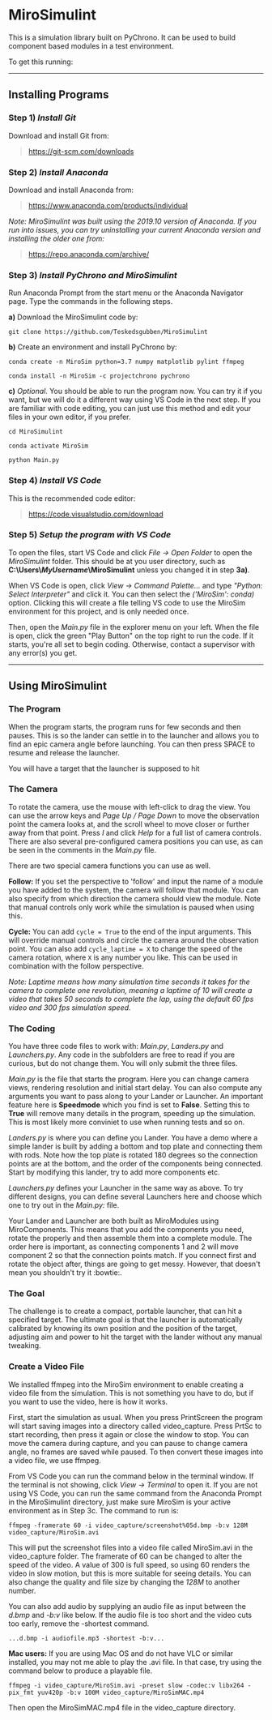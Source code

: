 # MiroSimulint

This is a simulation library built on PyChrono. It can be used to build component based modules in a test environment.

To get this running:
___

## Installing Programs

### Step 1) *Install Git*

Download and install Git from:

> <https://git-scm.com/downloads>

### Step 2) *Install Anaconda*

Download and install Anaconda from:

> <https://www.anaconda.com/products/individual>

_Note: MiroSimulint was built using the 2019.10 version of Anaconda. If you run into issues, you can try uninstalling your current Anaconda version and installing the older one from:_

> <https://repo.anaconda.com/archive/>

### Step 3) *Install PyChrono and MiroSimulint*

Run Anaconda Prompt from the start menu or the Anaconda Navigator page. Type the commands in the following steps.

__a)__ Download the MiroSimulint code by:

    git clone https://github.com/Teskedsgubben/MiroSimulint

__b)__ Create an environment and install PyChrono by:

    conda create -n MiroSim python=3.7 numpy matplotlib pylint ffmpeg

    conda install -n MiroSim -c projectchrono pychrono

__c)__ _Optional._ You should be able to run the program now. You can try it if you want, but we will do it a different way using VS Code in the next step. If you are familiar with code editing, you can just use this method and edit your files in your own editor, if you prefer.

    cd MiroSimulint

    conda activate MiroSim

    python Main.py

### Step 4) *Install VS Code*

This is the recommended code editor:

> <https://code.visualstudio.com/download>

### Step 5) *Setup the program with VS Code*

To open the files, start VS Code and click _File -> Open Folder_ to open the *MiroSimulint* folder. This should be at you user directory, such as __C:\\Users\\*MyUsername*\\MiroSimulint__ unless you changed it in step __3a)__.

When VS Code is open, click _View -> Command Palette..._ and type _"Python: Select Interpreter"_ and click it. You can then select the _('MiroSim': conda)_ option. Clicking this will create a file telling VS code to use the MiroSim environment for this project, and is only needed once.

Then, open the _Main.py_ file in the explorer menu on your left. When the file is open, click the green "Play Button" on the top right to run the code. If it starts, you're all set to begin coding. Otherwise, contact a supervisor with any error(s) you get.

___

## Using MiroSimulint

### The Program

When the program starts, the program runs for few seconds and then pauses. This is so the lander can settle in to the launcher and allows you to find an epic camera angle before launching. You can then press SPACE to resume and release the launcher.

You will have a target that the launcher is supposed to hit

### The Camera

To rotate the camera, use the mouse with left-click to drag the view. You can use the arrow keys and _Page Up / Page Down_ to move the observation point the camera looks at, and the scroll wheel to move closer or further away from that point. Press _I_ and click _Help_ for a full list of camera controls. There are also several pre-configured camera positions you can use, as can be seen in the comments in the _Main.py_ file.

There are two special camera functions you can use as well.

__Follow:__ If you set the perspective to 'follow' and input the name of a module you have added to the system, the camera will follow that module. You can also specify from which direction the camera should view the module. Note that manual controls only work while the simulation is paused when using this.

__Cycle:__ You can add `cycle = True` to the end of the input arguments. This will override manual controls and circle the camera around the observation point. You can also add `cycle_laptime = X` to change the speed of the camera rotation, where `X` is any number you like. This can be used in combination with the follow perspective.

_Note: Laptime means how many simulation time seconds it takes for the camera to complete one revolution, meaning a laptime of 10 will create a video that takes 50 seconds to complete the lap, using the default 60 fps video and 300 fps simulation speed._

### The Coding

You have three code files to work with: _Main.py_, _Landers.py_ and _Launchers.py_. Any code in the subfolders are free to read if you are curious, but do not change them. You will only submit the three files.

_Main.py_ is the file that starts the program. Here you can change camera views, rendering resolution and initial start delay. You can also compute any arguments you want to pass along to your Lander or Launcher. An important feature here is __Speedmode__ which you find is set to __False__. Setting this to __True__ will remove many details in the program, speeding up the simulation. This is most likely more conviniet to use when running tests and so on.

_Landers.py_ is where you can define you Lander. You have a demo where a simple lander is built by adding a bottom and top plate and connecting them with rods. Note how the top plate is rotated 180 degrees so the connection points are at the bottom, and the order of the components being connected. Start by modifying this lander, try to add more components etc.

_Launchers.py_ defines your Launcher in the same way as above. To try different designs, you can define several Launchers here and choose which one to try out in the _Main.py:_ file.

Your Lander and Launcher are both built as MiroModules using MiroComponents. This means that you add the components you need, rotate the properly and then assemble them into a complete module. The order here is important, as connecting components 1 and 2 will move component 2 so that the connection points match. If you connect first and rotate the object after, things are going to get messy. However, that doesn't mean you shouldn't try it :bowtie:.

### The Goal

The challenge is to create a compact, portable launcher, that can hit a specified target. The ultimate goal is that the launcher is automatically calibrated by knowing its own position and the position of the target, adjusting aim and power to hit the target with the lander without any manual tweaking.

### Create a Video File

We installed ffmpeg into the MiroSim environment to enable creating a video file from the simulation. This is not something you have to do, but if you want to use the video, here is how it works.

First, start the simulation as usual. When you press PrintScreen the program will start saving images into a directory called video_capture. Press PrtSc to start recording, then press it again or close the window to stop. You can move the camera during capture, and you can pause to change camera angle, no frames are saved while paused. To then convert these images into a video file, we use ffmpeg.

From VS Code you can run the command below in the terminal window. If the terminal is not showing, click _View -> Terminal_ to open it. If you are not using VS Code, you can run the same command from the Anaconda Prompt in the MiroSimulint directory, just make sure MiroSim is your active environment as in Step 3c. The command to run is:

    ffmpeg -framerate 60 -i video_capture/screenshot%05d.bmp -b:v 128M video_capture/MiroSim.avi

This will put the screenshot files into a video file called MiroSim.avi in the video\_capture folder. The framerate of 60 can be changed to alter the speed of the video. A value of 300 is full speed, so using 60 renders the video in slow motion, but this is more suitable for seeing details. You can also change the quality and file size by changing the _128M_ to another number.

You can also add audio by supplying an audio file as input between the _d.bmp_ and _-b:v_ like below. If the audio file is too short and the video cuts too early, remove the -shortest command.

    ...d.bmp -i audiofile.mp3 -shortest -b:v...

__Mac users:__ If you are using Mac OS and do not have VLC or similar installed, you may not me able to play the .avi file. In that case, try using the command below to produce a playable file.

    ffmpeg -i video_capture/MiroSim.avi -preset slow -codec:v libx264 -pix_fmt yuv420p -b:v 100M video_capture/MiroSimMAC.mp4

Then open the MiroSimMAC.mp4 file in the video_capture directory.
